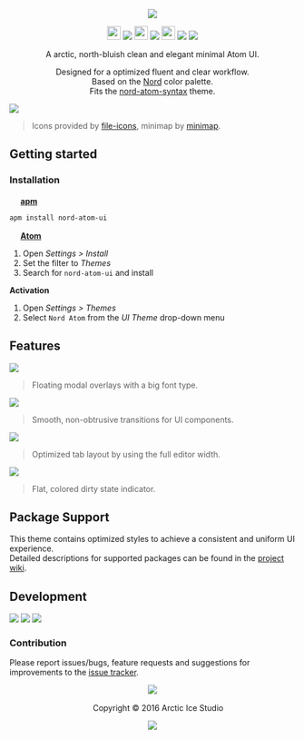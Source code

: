 <p align="center"><img src="https://cdn.rawgit.com/arcticicestudio/nord-atom-ui/develop/assets/nord-atom-ui-banner.svg"/></p>

<p align="center"><img src="https://cdn.travis-ci.org/images/favicon-c566132d45ab1a9bcae64d8d90e4378a.svg" width=24 height=24/> <a href="https://travis-ci.org/arcticicestudio/nord-atom-ui"><img src="https://img.shields.io/travis/arcticicestudio/nord-atom-ui/develop.svg"/></a> <img src="https://assets-cdn.github.com/favicon.ico" width=24 height=24/> <a href="https://github.com/arcticicestudio/nord-atom-ui/releases/latest"><img src="https://img.shields.io/github/release/arcticicestudio/nord-atom-ui.svg"/></a> <img src="https://atom.io/favicon.ico" width=24 height=24/> <a href="https://atom.io/themes/nord-atom-ui"><img src="https://img.shields.io/apm/v/nord-atom-ui.svg"/></a> <a href="https://atom.io/themes/nord-atom-ui"><img src="https://img.shields.io/apm/dm/nord-atom-ui.svg"/></a></p>

<p align="center">A arctic, north-bluish clean and elegant minimal Atom UI.</p>

<p align="center">Designed for a optimized fluent and clear workflow.<br>
Based on the <a href="https://github.com/arcticicestudio/nord">Nord</a> color palette.<br>
Fits the <a href="https://atom.io/themes/nord-atom-syntax">nord-atom-syntax</a> theme.</p>

![][scrot-top]
> Icons provided by [file-icons](https://atom.io/packages/file-icons), minimap by [minimap](https://atom.io/packages/minimap).

## Getting started
### Installation
**<img src="https://atom.io/favicon.ico" width=16 height=16/> [apm](https://github.com/atom/apm)**  
```shell
apm install nord-atom-ui
```

**<img src="https://atom.io/favicon.ico" width=16 height=16/> [Atom](https://atom.io)**  
  1. Open *Settings > Install*
  2. Set the filter to *Themes*
  3. Search for `nord-atom-ui` and install

**Activation**
  1. Open *Settings > Themes*
  2. Select `Nord Atom` from the *UI Theme* drop-down menu

## Features
![][scrot-feature-modal-overlay]
> Floating modal overlays with a big font type.

![][scrcast-feature-smooth-transitions-components]
> Smooth, non-obtrusive transitions for UI components.

![][scrcast-feature-full-width-tabs]
> Optimized tab layout by using the full editor width.

![][scrcast-feature-tab-dirty-state]
> Flat, colored dirty state indicator.

## Package Support
This theme contains optimized styles to achieve a consistent and uniform UI experience.   
Detailed descriptions for supported packages can be found in the [project wiki](https://github.com/arcticicestudio/nord-atom-ui/wiki/Package-Support).

## Development
[![](https://img.shields.io/badge/Changelog-0.1.0-blue.svg)](https://github.com/arcticicestudio/nord-atom-ui/blob/v0.1.0/CHANGELOG.md) [![](https://img.shields.io/badge/Workflow-gitflow--branching--model-blue.svg)](http://nvie.com/posts/a-successful-git-branching-model) [![](https://img.shields.io/badge/Versioning-ArcVer_0.8.0-blue.svg)](https://github.com/arcticicestudio/arcver)

### Contribution
Please report issues/bugs, feature requests and suggestions for improvements to the [issue tracker](https://github.com/arcticicestudio/nord-atom-ui/issues).

<p align="center"><img src="https://cdn.rawgit.com/arcticicestudio/nord/develop/src/assets/banner-footer-mountains.svg" /></p>

<p align="center"> <img src="http://arcticicestudio.com/favicon.ico" width=16 height=16/> Copyright &copy; 2016 Arctic Ice Studio</p>

<p align="center"><a href="https://github.com/arcticicestudio/nord-atom-ui/blob/develop/LICENSE.md"><img src="https://img.shields.io/badge/License-MIT-blue.svg"/></a></p>

[scrcast-feature-full-width-tabs]: https://github.com/arcticicestudio/nord-atom-ui/blob/develop/assets/scrcast-feature-full-width-tabs.gif
[scrcast-feature-smooth-transitions-components]: https://github.com/arcticicestudio/nord-atom-ui/blob/develop/assets/scrcast-feature-smooth-transitions-components.gif
[scrcast-feature-tab-dirty-state]: https://github.com/arcticicestudio/nord-atom-ui/blob/develop/assets/scrcast-feature-tab-dirty-state.gif
[scrot-feature-modal-overlay]: https://github.com/arcticicestudio/nord-atom-ui/blob/develop/assets/scrot-feature-modal-overlay.png
[scrot-top]: https://github.com/arcticicestudio/nord-atom-ui/blob/develop/assets/scrot-top.png

